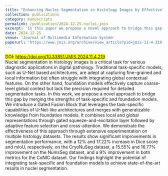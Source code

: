```yaml
---
title: "Enhancing Nuclei Segmentation in Histology Images by Effectively Merging Task-Specific and Foundation Models"
collection: publications
category: manuscripts
permalink: /publication/2024-12-25-nuclei-jmis
excerpt: 'In this paper we propose a novel approach to bridge this gap by merging the strengths of task-specific and foundation models. We introduce a Gated Fusion Block that leverages the task-specific capabilities of U-Net-like models. This work is the extension of our work published in MICCAI 2024.'
date: 2024-12-25
venue: 'Journal of Multimedia Information System'
paperurl: 'https://www.jmis.org/archive/view_article?pid=jmis-11-4-219'
---
```

<mark>DOI: <a href="https://doi.org/10.33851/JMIS.2024.11.4.219">https://doi.org/10.33851/JMIS.2024.11.4.219</a></mark>  
Nuclei segmentation in histology images is a critical task for various diagnostic applications in digital pathology. Traditional task-specific models, such as U-Net based architectures, are adept at capturing fine-grained and local information but often struggle with integrating global contextual features. On the other hand, foundation models effectively capture coarse-level global context but lack the precision required for detailed segmentation tasks. In this work, we propose a novel approach to bridge this gap by merging the strengths of task-specific and foundation models. We introduce a Gated Fusion Block that leverages the task-specific capabilities of U-Net-like architectures and merges with generalizable knowledge from foundation models. It combines local and global representations through gated squeeze-and-excitation layer followed by adaptive feature selection and cross-attention. We demonstrate the effectiveness of this approach through extensive experimentation on multiple histology datasets. The results show significant improvements in segmentation performance, with a 12% and 17.22% increase in Dice score and mIoU, respectively, on the CryoNuSeg dataset, a 15.55% and 16.77% improvement on the NuInsSeg dataset, and a 9% improvement in both metrics for the CoNIC dataset. Our findings highlight the potential of integrating task-specific and foundation models to achieve state-of-the-art results in nuclei segmentation.